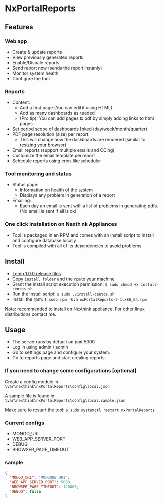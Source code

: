 # NxPortalReports

## Features

### Web app

- Create & update reports
- View previously generated reports
- Enable/Disbale reports
- Send report now (sends the report instanly)
- Monitor system health
- Configure the tool

### Reports

- Content:
  - Add a first page (You can edit it using HTML)
  - Add as many dashboards as needed
  - (Pro tip): You can add pages to pdf by simply adding links to html pages
- Set period scope of dashboards linked (day/week/month/quarter)
- PDF page resolution (size) per report:
  - This will change how the dashboards are rendered (similar to resizing your browser)
- Email reports (support multiple emails and CCing)
- Customize the email template per report
- Schedule reports using cron-like scheduler

### Tool monitoring and status

- Status page:
  - Information on health of the system
  - Displays any problem in generation of a report
- Emailing:
  - Each day an email is sent with a list of problems in generating pdfs. (No email is sent if all is ok)

### One click installation on Nexthink Appliances

- Tool is packaged in an RPM and comes with an install script to install and configure database locally
- Tool is compiled with all of its dependencies to avoid problems

## Install

- [Temp 1.0.0 release files](https://transfer.nexthink.com/index.php/s/ASo2B4cibSpFoLH)
- Copy `install folder` and the `rpm` to your machine
- Grant the install script execution permission: `$ sudo chmod +x install-centos.sh`
- Run the install script: `$ sudo ./install-centos.sh`
- Install the rpm: `$ sudo rpm -Uvh nxPortalReports-3-1.x86_64.rpm`

Note: recommended to install on Nexthink appliance. For other linux distributions contact me.

## Usage

- The server runs by default on port 5000
- Log in using admin / admin
- Go to settings page and configure your system.
- Go to reports page and start creating reports.
  
### If you need to change some configurations [optional]

Create a config module in `\var\nexthink\nxPortalReports\config\local.json`

A sample file is found in  `\var\nexthink\nxPortalReports\config\local.sample.json`

Make sure to restart the tool: `$ sudo systemctl restart nxPortalReports`

### Current configs

- MONGO_URI
- WEB_APP_SERVER_PORT
- DEBUG
- BROWSER_PAGE_TIMEOUT

### sample

```json
{
  "MONGO_URI": "MONGODB URI",
  "WEB_APP_SERVER_PORT": 5000,
  "BROWSER_PAGE_TIMEOUT": 120000,
  "DEBUG": false
}
```

